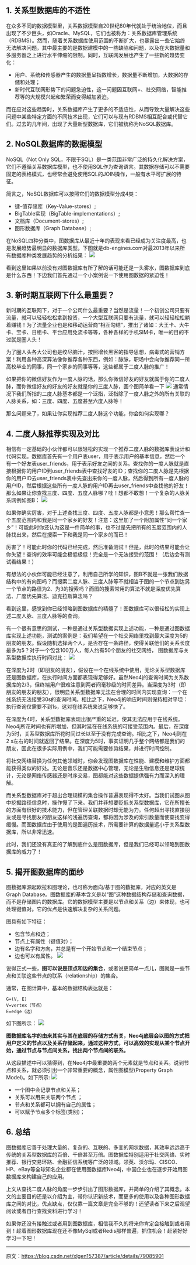 ## 1. 关系型数据库的不适性
在众多不同的数据模型里，关系数据模型自20世纪80年代就处于统治地位，而且出现了不少巨头，如Oracle、MySQL，它们也被称为：关系数据库管理系统（RDBMS）。然而，随着关系数据库使用范围的不断扩大，也暴露出一些它始终无法解决问题，其中最主要的是数据建模中的一些缺陷和问题，以及在大数据量和多服务器之上进行水平伸缩的限制。同时，互联网发展也产生了一些新的趋势变化：
- 用户、系统和传感器产生的数据量呈指数增长，数据量不断增加，大数据的存储和处理；
- 新时代互联网形势下的问题急迫性，这一问题因互联网+、社交网络，智能推荐等的大规模兴起和繁荣而变得越加紧迫。

而在应对这些趋势时，关系数据库产生了更多的不适应性，从而导致大量解决这些问题中某些特定方面的不同技术出现，它们可以与现有RDBMS相互配合或代替它们。过去的几年间，出现了大量新型数据库，它们被统称为NoSQL数据库。

## 2. NoSQL数据库的数据模型
NoSQL（Not Only SQL，不限于SQL）是一类范围非常广泛的持久化解决方案，它们不遵循关系数据库模型，也不使用SQL作为查询语言。其数据存储可以不需要固定的表格模式，也经常会避免使用SQL的JOIN操作，一般有水平可扩展的特征。

简言之，NoSQL数据库可以按照它们的数据模型分成4类：
- 键-值存储库（Key-Value-stores）;
- BigTable实现（BigTable-implementations）;
- 文档库（Document-stores）;
- 图形数据库（Graph Database）;

在NoSQL四种分类中，图数据库从最近十年的表现来看已经成为关注度最高，也是发展趋势最明显的数据库类型。下图就是db-engines.com对最2013年以来所有数据库种类发展趋势的分析结果：
![](https://raw.githubusercontent.com/fray-hao/images/master/20190512091812.png)

看到这里如果以前没有对图数据库有所了解的话可能还是一头雾水，图数据库到底是什么东西！下边我们首先通过一个小案例说一下使用图数据的紧迫性！

## 3. 新时期互联网下什么最重要？
新时期的互联网下，对于一个公司什么最重要？当然是流量！一个初创公司只要有流量，就可以轻轻松松拿到投资，一个大型互联网只要有流量，就可以轻轻松松躺着赚钱！为了流量企业也是和移动运营商”相互勾结”，推出了诸如：大王卡、大牛卡、宝卡、日租卡、平台应用免流卡等等，各种各样的手机SIM卡，唯一的目的不过就是圈人头！

为了圈人头各大公司也是绞尽脑汁，按照增长黑客的指导思想，病毒式的营销方案！利用各种高深算法像你推荐各种东西，例如：脉脉，职场中会向你推荐同一所高校毕业的同事，同一个家乡的同事等等，这些都属于二度人脉的推广！

如果把你的微信好友作为一度人脉的话，那么你微信好友的好友就属于你的二度人脉，而你微信好友的好友的好友就是你的三度人脉，画个图简单看一下
![](https://raw.githubusercontent.com/fray-hao/images/master/20190512091939.png)
通常情况下我们所指的二度人脉基本都是一个泛指，泛指除了一度人脉之外的所有关联的人脉关系，如：三度、四度、五度甚至六度人脉等！

那么问题来了，如果让你实现推荐二度人脉这个功能，你会如何实现哪？

## 4. 二度人脉推荐实现及对比
相信有一定基础的小伙伴都可以很轻松的实现一个推荐二度人脉的数据库表设计和代码实现。数据库首先有一个用户表user，用于表示用户的基本信息，然后一个有一个好友表user_friends，用于表示好友之间的关系。查找你的一度人脉就是直接根据你的用户ID到user_friends表中查找好友的ID；查找你的二度人脉是先根据你的用户ID去user_friends表中先查出来你的一度人脉，然后得到所有一度人脉的用户ID，然后根据这些所有一度人脉的用户ID再去user_friends中查找他的好友！那么如果让你查找三度、四度、五度人脉哪？哇！想都不敢想！一个复杂的人脉关系网例如图B：
![](https://raw.githubusercontent.com/fray-hao/images/master/20190512092048.png)

如果你确实厉害，对于上述查找三度、四度、五度人脉都是小意思！那么帮忙查一个五度范围内和我是同一个家乡的好友！注意：这里加了一个附加属性“同一个家乡”！可能此时你还认为这是一件简单的事，也不过是先把所有的五度范围内的人脉找出来，然后在搜索一下和我是同一个家乡的而已！

厉害了！可能此时你的代码已经完成，然后准备测试！但是，此时的结果可能会让你失望！查询的效率可能会极低极低！完全是一个无法接受的范围！（后边会有测试看结果！）

有想法的小伙伴可能已经注意了，利用自己所学的知识，图B不就是一张我们数据结构中的有向图吗？而搜索二度人脉、三度人脉等不就相当于图的一个节点到达另一个节点的路径为2、为3的搜索吗？而图的搜索常用的算法不就是深度优先算法、广度优先算法、迪克拉斯算法吗？

看到这里，感觉到你已经领略到图数据库的精髓了！图数据库可以很轻松的实现上述二度人脉、三度人脉等的查询。

有一个很有意思的测试，一种是通过关系型数据实现上述功能，一种是通过图数据库实现上述功能，测试的案例是：我们希望在一个社交网络里找到最大深度为5的朋友的朋友。假设随机选择两个人，是否存在一条路径，使得关联他们的关系长度最多为5？对于一个包含100万人，每人约有50个朋友的社交网络， 图数据库与关系型数据库执行时间对比：
![](https://raw.githubusercontent.com/fray-hao/images/master/20190512092130.png)

在深度为2时（即朋友的朋友），假设在一个在线系统中使用，无论关系型数据库还是图数据库，在执行时间方面都表现得足够好。虽然Neo4j的查询时间为关系数据库的2/3，但终端用户很难注意到两者间毫秒级的时间差异。当深度为3时（即朋友的朋友的朋友），很明显关系型数据库无法在合理的时间内实现查询：一个在线系统无法接受30s的查询时间。相比之下，Neo4j的响应时间则保持相对平坦：执行查询仅需要不到1s，这对在线系统来说足够快了。

在深度为4时，关系型数据库表现出很严重的延迟，使其无法应用于在线系统。Neo4j所花时间也有所增加，但其时延在在线系统的可接受范围内。最后，在深度为5时，关系型数据库所花时间过长以至于没有完成查询。相比之下，Neo4j则在2 s左右的时间就返回了结果。在深度为5时，事实证明几乎整个网络都是我们的朋友，因此在很多实际用例中，我们可能需要修剪结果，并进行时间控制。

将社交网络替换为任何其他领域时，你会发现图数据库在性能、建模和维护方面都能获得类似的好处。无论是音乐还是数据中心管理，无论是生物信息还是足球统计，无论是网络传感器还是时序交易，图都能对这些数据提供强有力而深入的理解。

而关系型数据库对于超出合理规模的集合操作普遍表现得不太好。当我们试图从图中挖掘路径信息时，操作慢了下来。我们并非想要贬低关系型数据库，它在所擅长的方面有很好的技术能力，但在管理关联数据时却无能为力。任何超出寻找直接朋友或是寻找朋友的朋友这样的浅遍历查询，都将因为涉及的索引数量而使查找变得缓慢。而图数据库由于使用的是图遍历技术，所需要计算的数据量远小于关系型数据库，所以非常迅速。

此时，我们还没有真正的了解到底什么是图数据库，但是我们已经可以领略到图数据库的威力了！
## 5. 揭开图数据库的面纱
图数据库源起欧拉和图理论，也可称为面向/基于图的数据库，对应的英文是Graph Database。图数据库的基本含义是以“图”这种数据结构存储和查询数据，而不是存储图片的数据库。它的数据模型主要是以节点和关系（边）来体现，也可处理键值对。它的优点是快速解决复杂的关系问题。

图具有如下特征：
- 包含节点和边；
- 节点上有属性（键值对）；
- 边有名字和方向，并总是有一个开始节点和一个结束节点；
- 边也可以有属性。
![](https://raw.githubusercontent.com/fray-hao/images/master/20190512092309.png)

说得正式一些，**图可以说是顶点和边的集合**，或者说更简单一点儿，图就是一些节点和关联这些节点的联系（relationship）的集合。

通常，在图计算中，基本的数据结构表达就是：
```
G=(V, E) 
V=vertex（节点） 
E=edge（边） 
```
如下图所示：
![](https://raw.githubusercontent.com/fray-hao/images/master/20190512092439.png)

**图数据库名字的由来其实与其在底层的存储方式有关，Neo4j底层会以图的方式把用户定义的节点以及关系存储起来，通过这种方式，可以高效的实现从某个节点开始，通过节点与节点间关系，找出两个节点间的联系。**

从这段描述中可以猜得到，在Neo4j中最重要的两个元素就是节点和关系。说到节点和关系，就必须引出一个非常重要的概念，属性图模型(Property Graph Model)。如下所示:
![](https://raw.githubusercontent.com/fray-hao/images/master/20190512092549.png)

- 一个图中会记录节点和关系；
- 关系可以用来关联两个节点 ；
- 节点和关系都可以拥有自己的属性；
- 可以赋予节点多个标签(类别)；
## 6. 总结
图数据库它善于处理大量的、复杂的、互联的、多变的网状数据，其效率远远高于传统的关系型数据库的百倍、千倍甚至万倍。图数据库特别适用于社交网络、实时推荐、银行交易环路、金融征信系统等广泛的领域。领英、沃尔玛、CISCO、HP、eBay等全球知名企业都在使用图数据库Neo4j，中国企业也在逐步开始用图数据库来构建自己的应用。

上文从查找二度人脉的角度一步步引出了图形数据库，并简单的介绍了其概念。本文的主要目的还是以介绍为主，带你认识新技术，而更多的使用以及各种图形数据库之间的对比，优点缺点，仅仅靠一篇文章是完全不够的！还望读者下来之后观望阅读或者自行查找资料进行学习！

如果你还没有接触过或者用到图数据库，相信我不久的将来你肯定会接触到或者用到！趁着图形数据库现在还不像MySql或者Redis那样普遍，抓住机会！赶紧好好学习一下吧！

----
原文：https://blog.csdn.net/xlgen157387/article/details/79085901
